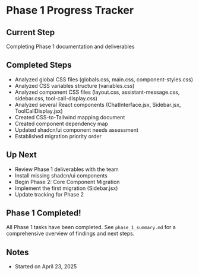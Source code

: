 # Phase 1 Progress Tracker

## Current Step
Completing Phase 1 documentation and deliverables

## Completed Steps
- Analyzed global CSS files (globals.css, main.css, component-styles.css)
- Analyzed CSS variables structure (variables.css)
- Analyzed component CSS files (layout.css, assistant-message.css, sidebar.css, tool-call-display.css)
- Analyzed several React components (ChatInterface.jsx, Sidebar.jsx, ToolCallDisplay.jsx)
- Created CSS-to-Tailwind mapping document
- Created component dependency map
- Updated shadcn/ui component needs assessment
- Established migration priority order

## Up Next
- Review Phase 1 deliverables with the team
- Install missing shadcn/ui components
- Begin Phase 2: Core Component Migration
- Implement the first migration (Sidebar.jsx)
- Update tracking for Phase 2

## Phase 1 Completed!
All Phase 1 tasks have been completed. See `phase_1_summary.md` for a comprehensive overview of findings and next steps.

## Notes
- Started on April 23, 2025